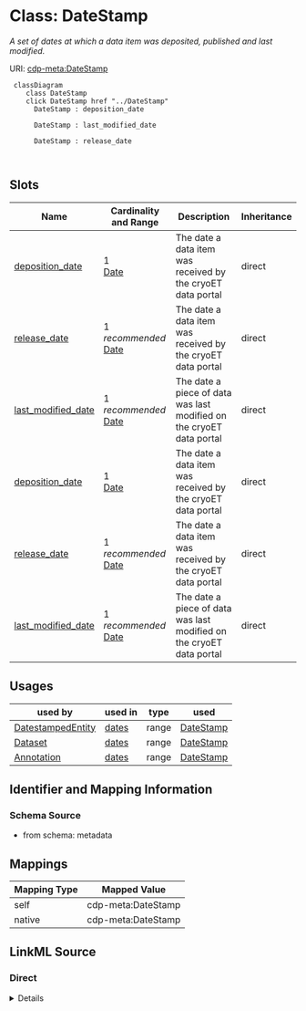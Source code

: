 

# Class: DateStamp


_A set of dates at which a data item was deposited, published and last modified._





URI: [cdp-meta:DateStamp](metadataDateStamp)






```mermaid
 classDiagram
    class DateStamp
    click DateStamp href "../DateStamp"
      DateStamp : deposition_date
        
      DateStamp : last_modified_date
        
      DateStamp : release_date
        
      
```




<!-- no inheritance hierarchy -->


## Slots

| Name | Cardinality and Range | Description | Inheritance |
| ---  | --- | --- | --- |
| [deposition_date](deposition_date.md) | 1 <br/> [Date](Date.md) | The date a data item was received by the cryoET data portal | direct |
| [release_date](release_date.md) | 1 _recommended_ <br/> [Date](Date.md) | The date a data item was received by the cryoET data portal | direct |
| [last_modified_date](last_modified_date.md) | 1 _recommended_ <br/> [Date](Date.md) | The date a piece of data was last modified on the cryoET data portal | direct |
| [deposition_date](deposition_date.md) | 1 <br/> [Date](Date.md) | The date a data item was received by the cryoET data portal | direct |
| [release_date](release_date.md) | 1 _recommended_ <br/> [Date](Date.md) | The date a data item was received by the cryoET data portal | direct |
| [last_modified_date](last_modified_date.md) | 1 _recommended_ <br/> [Date](Date.md) | The date a piece of data was last modified on the cryoET data portal | direct |





## Usages

| used by | used in | type | used |
| ---  | --- | --- | --- |
| [DatestampedEntity](DatestampedEntity.md) | [dates](dates.md) | range | [DateStamp](DateStamp.md) |
| [Dataset](Dataset.md) | [dates](dates.md) | range | [DateStamp](DateStamp.md) |
| [Annotation](Annotation.md) | [dates](dates.md) | range | [DateStamp](DateStamp.md) |






## Identifier and Mapping Information







### Schema Source


* from schema: metadata




## Mappings

| Mapping Type | Mapped Value |
| ---  | ---  |
| self | cdp-meta:DateStamp |
| native | cdp-meta:DateStamp |







## LinkML Source

<!-- TODO: investigate https://stackoverflow.com/questions/37606292/how-to-create-tabbed-code-blocks-in-mkdocs-or-sphinx -->

### Direct

<details>
```yaml
name: DateStamp
description: A set of dates at which a data item was deposited, published and last
  modified.
from_schema: metadata
slots:
- deposition_date
- release_date
- last_modified_date
slot_usage:
  deposition_date:
    name: deposition_date
    domain_of:
    - DateStamp
    required: true
  release_date:
    name: release_date
    domain_of:
    - DateStamp
    recommended: true
  last_modified_date:
    name: last_modified_date
    domain_of:
    - DateStamp
    recommended: true
attributes:
  deposition_date:
    name: deposition_date
    description: The date a data item was received by the cryoET data portal.
    from_schema: metadata
    rank: 1000
    alias: deposition_date
    owner: DateStamp
    domain_of:
    - DateStamp
    range: date
    required: true
    inlined: true
    inlined_as_list: true
  release_date:
    name: release_date
    description: The date a data item was received by the cryoET data portal.
    from_schema: metadata
    rank: 1000
    alias: release_date
    owner: DateStamp
    domain_of:
    - DateStamp
    range: date
    required: true
    recommended: true
    inlined: true
    inlined_as_list: true
  last_modified_date:
    name: last_modified_date
    description: The date a piece of data was last modified on the cryoET data portal.
    from_schema: metadata
    rank: 1000
    alias: last_modified_date
    owner: DateStamp
    domain_of:
    - DateStamp
    range: date
    required: true
    recommended: true
    inlined: true
    inlined_as_list: true

```
</details>

### Induced

<details>
```yaml
name: DateStamp
description: A set of dates at which a data item was deposited, published and last
  modified.
from_schema: metadata
slot_usage:
  deposition_date:
    name: deposition_date
    domain_of:
    - DateStamp
    required: true
  release_date:
    name: release_date
    domain_of:
    - DateStamp
    recommended: true
  last_modified_date:
    name: last_modified_date
    domain_of:
    - DateStamp
    recommended: true
attributes:
  deposition_date:
    name: deposition_date
    description: The date a data item was received by the cryoET data portal.
    from_schema: metadata
    rank: 1000
    alias: deposition_date
    owner: DateStamp
    domain_of:
    - DateStamp
    range: date
    required: true
    inlined: true
    inlined_as_list: true
  release_date:
    name: release_date
    description: The date a data item was received by the cryoET data portal.
    from_schema: metadata
    rank: 1000
    alias: release_date
    owner: DateStamp
    domain_of:
    - DateStamp
    range: date
    required: true
    recommended: true
    inlined: true
    inlined_as_list: true
  last_modified_date:
    name: last_modified_date
    description: The date a piece of data was last modified on the cryoET data portal.
    from_schema: metadata
    rank: 1000
    alias: last_modified_date
    owner: DateStamp
    domain_of:
    - DateStamp
    range: date
    required: true
    recommended: true
    inlined: true
    inlined_as_list: true

```
</details>